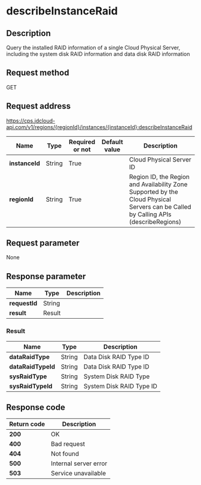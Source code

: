 # describeInstanceRaid


## Description
Query the installed RAID information of a single Cloud Physical Server, including the system disk RAID information and data disk RAID information

## Request method
GET

## Request address
https://cps.jdcloud-api.com/v1/regions/{regionId}/instances/{instanceId}:describeInstanceRaid

|Name|Type|Required or not|Default value|Description|
|---|---|---|---|---|
|**instanceId**|String|True| |Cloud Physical Server ID|
|**regionId**|String|True| |Region ID, the Region and Availability Zone Supported by the Cloud Physical Servers can be Called by Calling APIs (describeRegions)|

## Request parameter
None


## Response parameter
|Name|Type|Description|
|---|---|---|
|**requestId**|String| |
|**result**|Result| |


### Result
|Name|Type|Description|
|---|---|---|
|**dataRaidType**|String|Data Disk RAID Type ID|
|**dataRaidTypeId**|String|Data Disk RAID Type ID|
|**sysRaidType**|String|System Disk RAID Type|
|**sysRaidTypeId**|String|System Disk RAID Type ID|

## Response code
|Return code|Description|
|---|---|
|**200**|OK|
|**400**|Bad request|
|**404**|Not found|
|**500**|Internal server error|
|**503**|Service unavailable|
